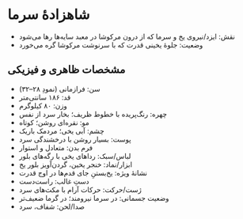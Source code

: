 # شاهزادهٔ سرما

- نقش: ایزد/نیروی یخ و سرما که از درون مرکوشا در معبد سایه‌ها رها می‌شود
- وضعیت: جلوهٔ یخینی قدرت که با سرنوشت مرکوشا گره می‌خورد

## مشخصات ظاهری و فیزیکی
- سن: فرازمانی (نمودِ ۲۸–۳۲)
- قد: ۱۸۶ سانتی‌متر
- وزن: ۸۰ کیلوگرم
- چهره: رنگ‌پریده با خطوط ظریف؛ بخار سرد از نفس
- مو: نقره‌ای روشن؛ کوتاه
- چشم: آبی یخی؛ مردمک باریک
- پوست: بسیار روشن با درخشندگی سرد
- فرم بدن: متعادل و استوار
- لباس/سبک: رداهای یخی با رگه‌های بلور
- ابزار/نماد: خنجر یخین، گردن‌آویز بلور یخ
- نشانهٔ ویژه: یخ‌بستنِ جای قدم‌ها در اوج قدرت
- دستِ غالب: راست‌دست
- ژست/حرکت: حرکات آرام با مکث‌های سرد
- وضعیت جسمانی: در سرما نیرومند؛ در گرما ضعیف‌تر
- صدا/لحن: شفاف، سرد
